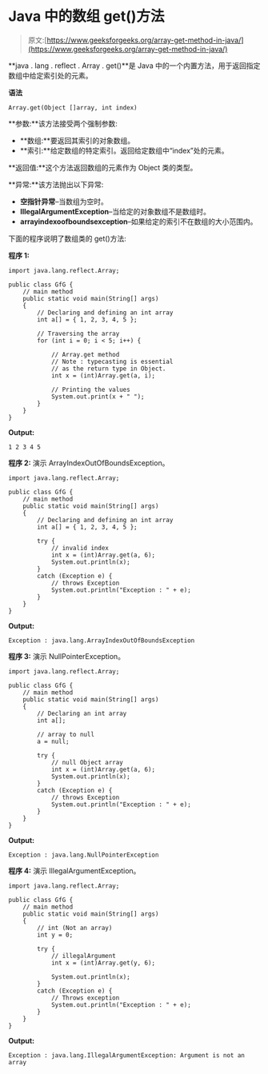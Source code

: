 # Java 中的数组 get()方法

> 原文:[https://www.geeksforgeeks.org/array-get-method-in-java/](https://www.geeksforgeeks.org/array-get-method-in-java/)

**java . lang . reflect . Array . get()**是 Java 中的一个内置方法，用于返回指定数组中给定索引处的元素。

**语法**

```
Array.get(Object []array, int index)

```

**参数:**该方法接受两个强制参数:

*   **数组:**要返回其索引的对象数组。
*   **索引:**给定数组的特定索引。返回给定数组中“index”处的元素。

**返回值:**这个方法返回数组的元素作为 Object 类的类型。

**异常:**该方法抛出以下异常:

*   **空指针异常**–当数组为空时。
*   **IllegalArgumentException**–当给定的对象数组不是数组时。
*   **arrayindexoofboundsexception**–如果给定的索引不在数组的大小范围内。

下面的程序说明了数组类的 get()方法:

**程序 1:**

```
import java.lang.reflect.Array;

public class GfG {
    // main method
    public static void main(String[] args)
    {
        // Declaring and defining an int array
        int a[] = { 1, 2, 3, 4, 5 };

        // Traversing the array
        for (int i = 0; i < 5; i++) {

            // Array.get method
            // Note : typecasting is essential
            // as the return type in Object.
            int x = (int)Array.get(a, i);

            // Printing the values
            System.out.print(x + " ");
        }
    }
}
```

**Output:**

```
1 2 3 4 5

```

**程序 2:** 演示 ArrayIndexOutOfBoundsException。

```
import java.lang.reflect.Array;

public class GfG {
    // main method
    public static void main(String[] args)
    {
        // Declaring and defining an int array
        int a[] = { 1, 2, 3, 4, 5 };

        try {
            // invalid index
            int x = (int)Array.get(a, 6);
            System.out.println(x);
        }
        catch (Exception e) {
            // throws Exception
            System.out.println("Exception : " + e);
        }
    }
}
```

**Output:**

```
Exception : java.lang.ArrayIndexOutOfBoundsException

```

**程序 3:** 演示 NullPointerException。

```
import java.lang.reflect.Array;

public class GfG {
    // main method
    public static void main(String[] args)
    {
        // Declaring an int array
        int a[];

        // array to null
        a = null;

        try {
            // null Object array
            int x = (int)Array.get(a, 6);
            System.out.println(x);
        }
        catch (Exception e) {
            // throws Exception
            System.out.println("Exception : " + e);
        }
    }
}
```

**Output:**

```
Exception : java.lang.NullPointerException

```

**程序 4:** 演示 IllegalArgumentException。

```
import java.lang.reflect.Array;

public class GfG {
    // main method
    public static void main(String[] args)
    {
        // int (Not an array)
        int y = 0;

        try {
            // illegalArgument
            int x = (int)Array.get(y, 6);

            System.out.println(x);
        }
        catch (Exception e) {
            // Throws exception
            System.out.println("Exception : " + e);
        }
    }
}
```

**Output:**

```
Exception : java.lang.IllegalArgumentException: Argument is not an array

```